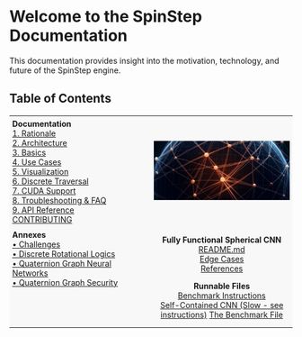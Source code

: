 # Welcome to the SpinStep Documentation

This documentation provides insight into the motivation, technology, and future of the SpinStep engine.

## Table of Contents

<table>
  <tr>
    <td style="width: 50%; background-color: #f8f8f8; vertical-align: top; padding: 5px;">
      <strong>Documentation</strong><br>
      <a href="01-rationale.md">1. Rationale</a><br>
      <a href="02-architecture.md">2. Architecture</a><br>
      <a href="03-basics.md">3. Basics</a><br>
      <a href="04-use-cases.md">4. Use Cases</a><br>
      <a href="05-visualization.md">5. Visualization</a><br>
      <a href="06-discrete-traversal.md">6. Discrete Traversal</a><br>
      <a href="07-cuda-support.md">7. CUDA Support</a><br>
      <a href="08-troubleshooting.md">8. Troubleshooting & FAQ</a><br>
      <a href="09-API-reference.md">9. API Reference</a><br>
      <a href="CONTRIBUTING.md">CONTRIBUTING</a>
    </td>
    <td style="width: 50%; background-color: #f8f8f8; text-align: center; vertical-align: middle; padding: 5px;">
      <img src="assets/img/docs-bg1.png" alt="An artistic concept of a spherical graph" style="max-width: 100%; height: auto;">
    </td>
  </tr>
  <tr>
    <td style="background-color: #f8f8f8; vertical-align: top; padding: 5px;">
      <strong>Annexes</strong><br>
      <a href="annex-challenges.md">• Challenges</a><br>
      <a href="annex-discrete-rotational-logics.md">• Discrete Rotational Logics</a><br>
      <a href="annex-qgnn.md">• Quaternion Graph Neural Networks</a><br>
      <a href="annex-security.md">• Quaternion Graph Security</a>
    </td>
   <td style="background-color: #f8f8f8; padding: 1em; text-align: center; vertical-align: top;">
  <div style="margin-bottom: 1em;">
    <strong>Fully Functional Spherical CNN</strong><br>
    <a href="/benchmark/README.md">README.md</a><br>
    <a href="/benchmark/edge-cases.md">Edge Cases</a><br>
    <a href="/benchmark/references.md">References</a><br>
  </div>
  <div>
    <strong>Runnable Files</strong><br>
    <a href="/benchmark/INSTRUCTIONS.md">Benchmark Instructions</a><br>
    <a href="/benchmark/qgnn_example.py">Self-Contained CNN (Slow - see instructions)</a>
    <a href="/benchmark/test_qgnn_benchmark.py">The Benchmark File</a>
  </div>
</td>

  </tr>
</table>
